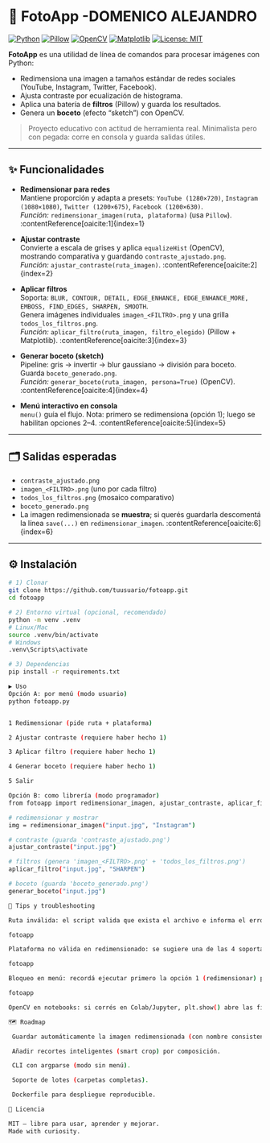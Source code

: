 # 📸 FotoApp -DOMENICO ALEJANDRO

[![Python](https://img.shields.io/badge/Python-3.9%2B-blue?logo=python&logoColor=white)](https://www.python.org/)
[![Pillow](https://img.shields.io/badge/Pillow-Image%20Processing-4B8BBE)](https://python-pillow.org/)
[![OpenCV](https://img.shields.io/badge/OpenCV-Computer%20Vision-5C3EE8)](https://opencv.org/)
[![Matplotlib](https://img.shields.io/badge/Matplotlib-Plotting-0C5A5A)](https://matplotlib.org/)
[![License: MIT](https://img.shields.io/badge/License-MIT-green.svg)](./LICENSE)

**FotoApp** es una utilidad de línea de comandos para procesar imágenes con Python:
- Redimensiona una imagen a tamaños estándar de redes sociales (YouTube, Instagram, Twitter, Facebook).
- Ajusta contraste por ecualización de histograma.
- Aplica una batería de **filtros** (Pillow) y guarda los resultados.
- Genera un **boceto** (efecto “sketch”) con OpenCV.

> Proyecto educativo con actitud de herramienta real. Minimalista pero con pegada: corre en consola y guarda salidas útiles.

---

## ✨ Funcionalidades

- **Redimensionar para redes**  
  Mantiene proporción y adapta a presets: `YouTube (1280×720)`, `Instagram (1080×1080)`, `Twitter (1200×675)`, `Facebook (1200×630)`.  
  _Función:_ `redimensionar_imagen(ruta, plataforma)` (usa `Pillow`). :contentReference[oaicite:1]{index=1}

- **Ajustar contraste**  
  Convierte a escala de grises y aplica `equalizeHist` (OpenCV), mostrando comparativa y guardando `contraste_ajustado.png`.  
  _Función:_ `ajustar_contraste(ruta_imagen)`. :contentReference[oaicite:2]{index=2}

- **Aplicar filtros**  
  Soporta: `BLUR, CONTOUR, DETAIL, EDGE_ENHANCE, EDGE_ENHANCE_MORE, EMBOSS, FIND_EDGES, SHARPEN, SMOOTH`.  
  Genera imágenes individuales `imagen_<FILTRO>.png` y una grilla `todos_los_filtros.png`.  
  _Función:_ `aplicar_filtro(ruta_imagen, filtro_elegido)` (Pillow + Matplotlib). :contentReference[oaicite:3]{index=3}

- **Generar boceto (sketch)**  
  Pipeline: gris → invertir → blur gaussiano → división para boceto. Guarda `boceto_generado.png`.  
  _Función:_ `generar_boceto(ruta_imagen, persona=True)` (OpenCV). :contentReference[oaicite:4]{index=4}

- **Menú interactivo en consola**  
  `menu()` guía el flujo. Nota: primero se redimensiona (opción 1); luego se habilitan opciones 2–4. :contentReference[oaicite:5]{index=5}

---

## 🗂️ Salidas esperadas

- `contraste_ajustado.png`  
- `imagen_<FILTRO>.png` (uno por cada filtro)  
- `todos_los_filtros.png` (mosaico comparativo)  
- `boceto_generado.png`  
- La imagen redimensionada se **muestra**; si querés guardarla descomentá la línea `save(...)` en `redimensionar_imagen`. :contentReference[oaicite:6]{index=6}

---

## ⚙️ Instalación

```bash
# 1) Clonar
git clone https://github.com/tuusuario/fotoapp.git
cd fotoapp

# 2) Entorno virtual (opcional, recomendado)
python -m venv .venv
# Linux/Mac
source .venv/bin/activate
# Windows
.venv\Scripts\activate

# 3) Dependencias
pip install -r requirements.txt

▶️ Uso
Opción A: por menú (modo usuario)
python fotoapp.py


1 Redimensionar (pide ruta + plataforma)

2 Ajustar contraste (requiere haber hecho 1)

3 Aplicar filtro (requiere haber hecho 1)

4 Generar boceto (requiere haber hecho 1)

5 Salir

Opción B: como librería (modo programador)
from fotoapp import redimensionar_imagen, ajustar_contraste, aplicar_filtro, generar_boceto

# redimensionar y mostrar
img = redimensionar_imagen("input.jpg", "Instagram")

# contraste (guarda 'contraste_ajustado.png')
ajustar_contraste("input.jpg")

# filtros (genera 'imagen_<FILTRO>.png' + 'todos_los_filtros.png')
aplicar_filtro("input.jpg", "SHARPEN")

# boceto (guarda 'boceto_generado.png')
generar_boceto("input.jpg")

🧪 Tips y troubleshooting

Ruta inválida: el script valida que exista el archivo e informa el error. 

fotoapp

Plataforma no válida en redimensionado: se sugiere una de las 4 soportadas. 

fotoapp

Bloqueo en menú: recordá ejecutar primero la opción 1 (redimensionar) para habilitar 2–4. 

fotoapp

OpenCV en notebooks: si corrés en Colab/Jupyter, plt.show() abre las figuras; en server headless podés revisar los archivos guardados.

🗺️ Roadmap

 Guardar automáticamente la imagen redimensionada (con nombre consistente).

 Añadir recortes inteligentes (smart crop) por composición.

 CLI con argparse (modo sin menú).

 Soporte de lotes (carpetas completas).

 Dockerfile para despliegue reproducible.

🧾 Licencia

MIT — libre para usar, aprender y mejorar.
Made with curiosity.
